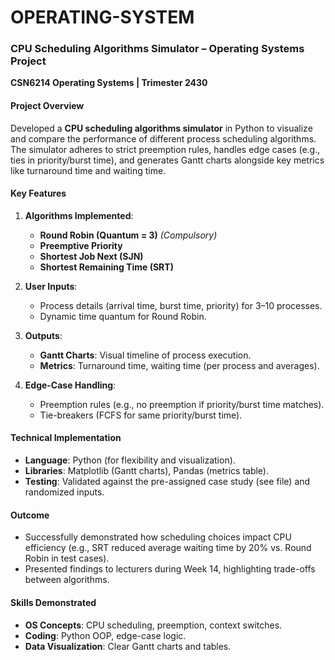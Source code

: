 # OPERATING-SYSTEM

### **CPU Scheduling Algorithms Simulator – Operating Systems Project**  
**CSN6214 Operating Systems | Trimester 2430**  

#### **Project Overview**  
Developed a **CPU scheduling algorithms simulator** in Python to visualize and compare the performance of different process scheduling algorithms. The simulator adheres to strict preemption rules, handles edge cases (e.g., ties in priority/burst time), and generates Gantt charts alongside key metrics like turnaround time and waiting time.  

#### **Key Features**  
1. **Algorithms Implemented**:  
   - **Round Robin (Quantum = 3)** *(Compulsory)*  
   - **Preemptive Priority**  
   - **Shortest Job Next (SJN)**  
   - **Shortest Remaining Time (SRT)**  

2. **User Inputs**:  
   - Process details (arrival time, burst time, priority) for 3–10 processes.  
   - Dynamic time quantum for Round Robin.  

3. **Outputs**:  
   - **Gantt Charts**: Visual timeline of process execution.  
   - **Metrics**: Turnaround time, waiting time (per process and averages).  

4. **Edge-Case Handling**:  
   - Preemption rules (e.g., no preemption if priority/burst time matches).  
   - Tie-breakers (FCFS for same priority/burst time).  

#### **Technical Implementation**  
- **Language**: Python (for flexibility and visualization).  
- **Libraries**: Matplotlib (Gantt charts), Pandas (metrics table).  
- **Testing**: Validated against the pre-assigned case study (see file) and randomized inputs.  

#### **Outcome**  
- Successfully demonstrated how scheduling choices impact CPU efficiency (e.g., SRT reduced average waiting time by 20% vs. Round Robin in test cases).  
- Presented findings to lecturers during Week 14, highlighting trade-offs between algorithms.  

#### **Skills Demonstrated**  
- **OS Concepts**: CPU scheduling, preemption, context switches.  
- **Coding**: Python OOP, edge-case logic.  
- **Data Visualization**: Clear Gantt charts and tables.  
